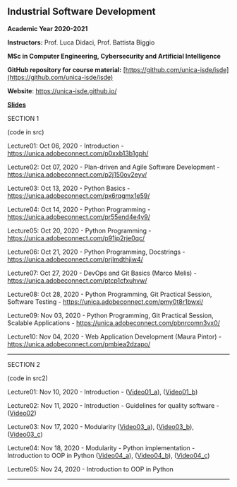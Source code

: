 ## Industrial Software Development
**Academic Year 2020-2021**

**Instructors:** Prof. Luca Didaci, Prof. Battista Biggio

**MSc in Computer Engineering, Cybersecurity and Artificial Intelligence**

**GitHub repository for course material:** [https://github.com/unica-isde/isde](https://github.com/unica-isde/isde)

**Website**: https://unica-isde.github.io/


[**Slides**](https://github.com/unica-isde/isde/blob/master/slides)


SECTION 1

(code in src)

Lecture01: Oct 06, 2020 - Introduction - https://unica.adobeconnect.com/p0xxb13b1gph/

Lecture02: Oct 07, 2020 - Plan-driven and Agile Software Development - https://unica.adobeconnect.com/p2j150ov2eyv/

Lecture03: Oct 13, 2020 - Python Basics - https://unica.adobeconnect.com/px6rqgmx1e59/

Lecture04: Oct 14, 2020 - Python Programming - https://unica.adobeconnect.com/pr55end4e4y9/

Lecture05: Oct 20, 2020 - Python Programming - https://unica.adobeconnect.com/p91ip2rje0qc/

Lecture06: Oct 21, 2020 - Python Programming, Docstrings - https://unica.adobeconnect.com/prjlmdthjiw4/

Lecture07: Oct 27, 2020 - DevOps and Git Basics (Marco Melis) - https://unica.adobeconnect.com/ptcp1cfxuhvw/

Lecture08: Oct 28, 2020 - Python Programming, Git Practical Session, Software Testing - https://unica.adobeconnect.com/pmy0t8r1bwxi/

Lecture09: Nov 03, 2020 - Python Programming, Git Practical Session, Scalable Applications - https://unica.adobeconnect.com/pbnrcomn3vx0/

Lecture10: Nov 04, 2020 - Web Application Development (Maura Pintor) - https://unica.adobeconnect.com/pmbiea2dzapo/

---

SECTION 2

(code in src2)

Lecture01: Nov 10, 2020 - Introduction - ([Video01\_a](https://unica.adobeconnect.com/puwyzju2zcc4/)), ([Video01\_b](https://unica.adobeconnect.com/p0ylhfkxi7wf/)) 



Lecture02: Nov 11, 2020 - Introduction - Guidelines for quality software - ([Video02](https://unica.adobeconnect.com/p9eexu4n4mdc/))

Lecture03: Nov 17, 2020 - Modularity
([Video03\_a](https://web.microsoftstream.com/video/a9de56a2-5d9b-4058-8d98-003cec761d57)), 
([Video03\_b](https://web.microsoftstream.com/video/a9b532d0-586b-49df-81f1-daac93415c63)), 
([Video03\_c](https://web.microsoftstream.com/video/23eaf1e0-6077-4e98-b8ac-706cdb018d0d))



Lecture04: Nov 18, 2020 -  Modularity - Python implementation - Introduction to OOP in Python
([Video04\_a](https://web.microsoftstream.com/video/d5fa215d-49cc-49f6-8352-ff4eeed13260)),
([Video04\_b](https://web.microsoftstream.com/video/63eec57a-e0bb-48dd-b1c0-bf3467e46a0d)),
([Video04\_c](https://web.microsoftstream.com/video/80669343-79da-4d80-9784-39be5b7d05a4))


Lecture05: Nov 24, 2020 - Introduction to OOP in Python

<!--
([Video05\_a]()),
([Video05\_b]()),
([Video05\_c]())

Lecture06: Nov 25, 2020 -

([Video06\_a]()),
([Video06\_b]()),
([Video06\_c]())

Lecture07: Nov 10, 2020 -

([Video07\_a]()),
([Video07\_b]()),
([Video07\_c]())

Lecture08: Dec 01, 2020 -
([Video08\_a]()),
([Video08\_b]()),
([Video08\_c]())


Lecture09: Dec 02, 2020 -

([Video09\_a]()),
([Video09\_b]()),
([Video09\_c]())

Lecture10: Dec 09, 2020 -

([Video11\_a]()),
([Video11\_b]()),
([Video11\_c]())

Lecture11: Dec 12, 2020 -

([Video12\_a]()),
([Video12\_b]()),
([Video12\_c]())

-->

---


<!--
**SECTION 1**

Part 1 - [Introduction](https://github.com/unica-isde/isde/blob/master/slides/01-Introduction.pdf) ([Video01](https://unica.adobeconnect.com/p0xxb13b1gph/))

Part 2 - [Plan-driven and Agile Software Development](https://github.com/unica-isde/isde/blob/master/slides/02-Agile.pdf) ([Video02](https://unica.adobeconnect.com/p2j150ov2eyv/))

Part 3 - [Python Basics](https://github.com/unica-isde/isde/blob/master/slides/03-Python.pdf) ([Python Notebook 1](https://github.com/unica-isde/isde/blob/master/notebooks/lab01.ipynb)) ([Video03](https://unica.adobeconnect.com/px6rqgmx1e59/))

Part 4 - [Python - Programming Exercise](https://github.com/unica-isde/isde/blob/master/slides/04-Python-MNIST.pdf) ([Python Notebook 2](https://github.com/unica-isde/isde/blob/master/notebooks/lab02.ipynb)) ([Extra1](https://github.com/unica-isde/isde/blob/master/programming-exercises/ISDe-programming-skills-01.pdf)) ([Extra2](https://github.com/unica-isde/isde/blob/master/programming-exercises/ISDe-programming-skills-02.pdf)) ([Solutions](https://github.com/unica-isde/isde/tree/master/src)) ([Video04](https://unica.adobeconnect.com/pr55end4e4y9/)) ([Video05](https://unica.adobeconnect.com/p91ip2rje0qc/)) 

Part 5 - [Python - Docstrings](https://github.com/unica-isde/isde/blob/master/slides/05-Python-docstrings.pdf) ([Video06](https://unica.adobeconnect.com/prjlmdthjiw4/))

Part 6 - [DevOps and Git Basics](https://github.com/unica-isde/isde/blob/master/slides/06-Git.pdf) ([Video07](https://unica.adobeconnect.com/ptcp1cfxuhvw/))

Part 7 - [Git Practical Session](https://github.com/unica-isde/isde/blob/master/slides/07-Git-Practical.pdf) ([Git Repository](https://github.com/unica-isde/isde-git))

Part 8 - [Software Testing](https://github.com/unica-isde/isde/blob/master/slides/08-Testing.pdf) ([Video08](https://unica.adobeconnect.com/pmy0t8r1bwxi/))

Part 9 - [Python Unittest](https://github.com/unica-isde/isde/blob/master/slides/09-Python-Unittest.pdf) ([Testing Repository](https://github.com/unica-isde/isde-testing))

Part 10 - [Elements of Scalable Applications](https://github.com/unica-isde/isde/blob/master/slides/10-Scalable-Apps.pdf) ([Video09](https://unica.adobeconnect.com/pbnrcomn3vx0/))

Part 11 - [Developing a Web Application](https://github.com/unica-isde/isde/blob/master/slides/11-Web-Dev.pdf) ([Web App Repository](https://github.com/unica-isde/flask-classification)) ([Video10](https://unica.adobeconnect.com/pmbiea2dzapo/))

----
**SECTION 2** (the code is in [src2](https://github.com/unica-isde/isde/tree/master/src2/) )

Part 12 - [Introduction - divide and conquer](https://github.com/unica-isde/isde/blob/master/slides/12_P2_introduction.pdf) ([Video12_a](https://unica.adobeconnect.com/puwyzju2zcc4/)) ([Video12_b](https://unica.adobeconnect.com/p0ylhfkxi7wf/)) ([Video12_c](https://unica.adobeconnect.com/p9eexu4n4mdc/))

-->




